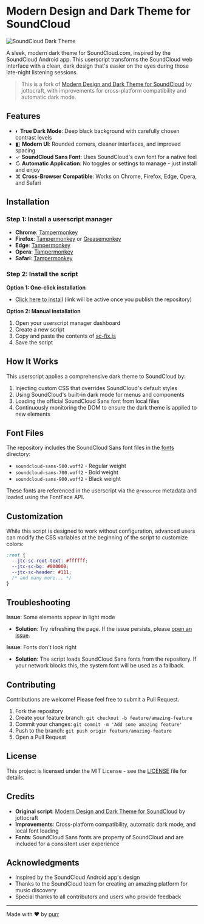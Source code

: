 # Modern Design and Dark Theme for SoundCloud

![SoundCloud Dark Theme](https://i.imgur.com/example.png)

A sleek, modern dark theme for SoundCloud.com, inspired by the SoundCloud Android app. This userscript transforms the SoundCloud web interface with a clean, dark design that's easier on the eyes during those late-night listening sessions.

> This is a fork of [Modern Design and Dark Theme for SoundCloud](https://greasyfork.org/en/scripts/386303-modern-design-and-dark-theme-for-soundcloud) by jottocraft, with improvements for cross-platform compatibility and automatic dark mode.

## Features

- ◐ **True Dark Mode**: Deep black background with carefully chosen contrast levels
- ◧ **Modern UI**: Rounded corners, cleaner interfaces, and improved spacing
- ✓ **SoundCloud Sans Font**: Uses SoundCloud's own font for a native feel
- ↻ **Automatic Application**: No toggles or settings to manage - just install and enjoy
- ⌘ **Cross-Browser Compatible**: Works on Chrome, Firefox, Edge, Opera, and Safari

## Installation

### Step 1: Install a userscript manager

- **Chrome**: [Tampermonkey](https://chrome.google.com/webstore/detail/tampermonkey/dhdgffkkebhmkfjojejmpbldmpobfkfo)
- **Firefox**: [Tampermonkey](https://addons.mozilla.org/en-US/firefox/addon/tampermonkey/) or [Greasemonkey](https://addons.mozilla.org/en-US/firefox/addon/greasemonkey/)
- **Edge**: [Tampermonkey](https://microsoftedge.microsoft.com/addons/detail/tampermonkey/iikmkjmpaadaobahmlepeloendndfphd)
- **Opera**: [Tampermonkey](https://addons.opera.com/en/extensions/details/tampermonkey-beta/)
- **Safari**: [Tampermonkey](https://apps.apple.com/app/apple-store/id1482490089)

### Step 2: Install the script

**Option 1: One-click installation**

- [Click here to install](https://github.com/purr/soundcloud-dark/raw/main/sc-fix.js) (link will be active once you publish the repository)

**Option 2: Manual installation**

1. Open your userscript manager dashboard
2. Create a new script
3. Copy and paste the contents of [sc-fix.js](sc-fix.js)
4. Save the script

## How It Works

This userscript applies a comprehensive dark theme to SoundCloud by:

1. Injecting custom CSS that overrides SoundCloud's default styles
2. Using SoundCloud's built-in dark mode for menus and components
3. Loading the official SoundCloud Sans font from local files
4. Continuously monitoring the DOM to ensure the dark theme is applied to new elements

## Font Files

The repository includes the SoundCloud Sans font files in the [fonts](./fonts) directory:

- `soundcloud-sans-500.woff2` - Regular weight
- `soundcloud-sans-700.woff2` - Bold weight
- `soundcloud-sans-900.woff2` - Black weight

These fonts are referenced in the userscript via the `@resource` metadata and loaded using the FontFace API.

## Customization

While this script is designed to work without configuration, advanced users can modify the CSS variables at the beginning of the script to customize colors:

```css
:root {
  --jtc-sc-root-text: #ffffff;
  --jtc-sc-bg: #000000;
  --jtc-sc-header: #111;
  /* and many more... */
}
```

## Troubleshooting

**Issue**: Some elements appear in light mode

- **Solution**: Try refreshing the page. If the issue persists, please [open an issue](https://github.com/purr/soundcloud-dark/issues).

**Issue**: Fonts don't look right

- **Solution**: The script loads SoundCloud Sans fonts from the repository. If your network blocks this, the system font will be used as a fallback.

## Contributing

Contributions are welcome! Please feel free to submit a Pull Request.

1. Fork the repository
2. Create your feature branch: `git checkout -b feature/amazing-feature`
3. Commit your changes: `git commit -m 'Add some amazing feature'`
4. Push to the branch: `git push origin feature/amazing-feature`
5. Open a Pull Request

## License

This project is licensed under the MIT License - see the [LICENSE](LICENSE) file for details.

## Credits

- **Original script**: [Modern Design and Dark Theme for SoundCloud](https://greasyfork.org/en/scripts/386303-modern-design-and-dark-theme-for-soundcloud) by jottocraft
- **Improvements**: Cross-platform compatibility, automatic dark mode, and local font loading
- **Fonts**: SoundCloud Sans fonts are property of SoundCloud and are included for a consistent user experience

## Acknowledgments

- Inspired by the SoundCloud Android app's design
- Thanks to the SoundCloud team for creating an amazing platform for music discovery
- Special thanks to all contributors and users who provide feedback

---

Made with ♥ by [purr](https://github.com/purr)
